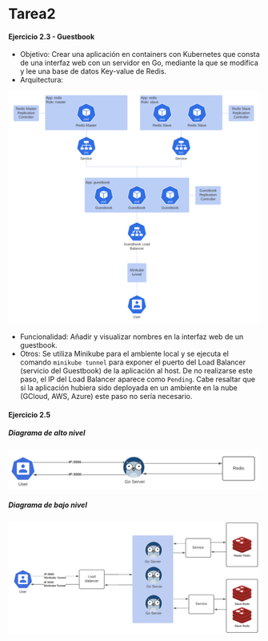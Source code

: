 # Tarea2

#### Ejercicio 2.3 - Guestbook

  * Objetivo: Crear una aplicación en containers con Kubernetes que consta de una interfaz web con un servidor en Go, mediante la que se modifica y lee una base de datos Key-value de Redis.
  * Arquitectura:

![](2.3/architecture.png)

  * Funcionalidad: Añadir y visualizar nombres en la interfaz web de un guestbook.
  * Otros: Se utiliza Minikube para el ambiente local y se ejecuta el comando `minikube tunnel` para exponer el puerto del Load Balancer (servicio del Guestbook) de la aplicación al host. De no realizarse este paso, el IP del Load Balancer aparece como `Pending`. Cabe resaltar que si la aplicación hubiera sido deployada en un ambiente en la nube (GCloud, AWS, Azure) este paso no sería necesario.

#### Ejercicio 2.5
##### Diagrama de alto nivel
![](2.5_alto.png)
##### Diagrama de bajo nivel
![](2.5_bajo.png)


